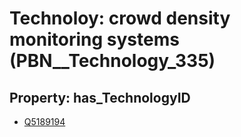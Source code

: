 # Technoloy: __crowd density monitoring systems__ (PBN__Technology_335)

## Property: has_TechnologyID

* [Q5189194](Q5189194)

